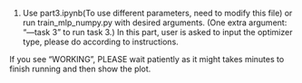 1. Use part3.ipynb(To use different parameters, need to modify this file) or run train_mlp_numpy.py with desired arguments. (One extra argument: “—task 3”  to run task 3.) In this part, user is asked to input the optimizer type, please do according to instructions.

If you see “WORKING”, PLEASE wait patiently as it might takes minutes to finish running and then show the plot. 
